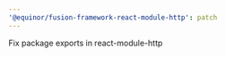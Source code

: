 ```yaml
---
'@equinor/fusion-framework-react-module-http': patch
---
```


Fix package exports in react-module-http

